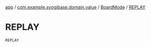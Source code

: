 [app](../../index.md) / [com.example.syogibase.domain.value](../index.md) / [BoardMode](index.md) / [REPLAY](./-r-e-p-l-a-y.md)

# REPLAY

`REPLAY`